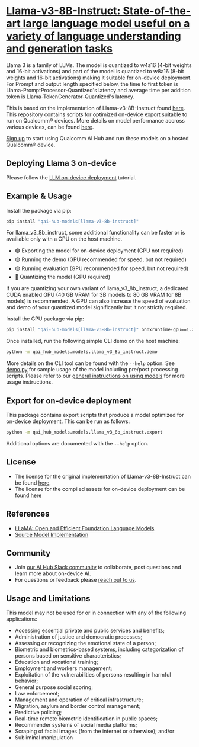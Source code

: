 # [Llama-v3-8B-Instruct: State-of-the-art large language model useful on a variety of language understanding and generation tasks](https://aihub.qualcomm.com/models/llama_v3_8b_instruct)

Llama 3 is a family of LLMs. The model is quantized to w4a16 (4-bit weights and 16-bit activations) and part of the model is quantized to w8a16 (8-bit weights and 16-bit activations) making it suitable for on-device deployment. For Prompt and output length specified below, the time to first token is Llama-PromptProcessor-Quantized's latency and average time per addition token is Llama-TokenGenerator-Quantized's latency.

This is based on the implementation of Llama-v3-8B-Instruct found [here](https://huggingface.co/meta-llama/Meta-Llama-3-8B-Instruct/). This repository contains scripts for optimized on-device
export suitable to run on Qualcomm® devices. More details on model performance
accross various devices, can be found [here](https://aihub.qualcomm.com/models/llama_v3_8b_instruct).

[Sign up](https://myaccount.qualcomm.com/signup) to start using Qualcomm AI Hub and run these models on a hosted Qualcomm® device.

## Deploying Llama 3 on-device

Please follow the [LLM on-device deployment](https://github.com/quic/ai-hub-apps/tree/main/tutorials/llm_on_genie) tutorial.



## Example & Usage

Install the package via pip:
```bash
pip install "qai-hub-models[llama-v3-8b-instruct]"
```

For llama_v3_8b_instruct, some additional functionality can be faster or is availiable
only with a GPU on the host machine.

- 🟢 Exporting the model for on-device deployment (GPU not required)
- 🟡 Running the demo (GPU recommended for speed, but not required)
- 🟡 Running evaluation (GPU recommended for speed, but not required)
- 🔴 Quantizing the model (GPU required)

If you are quantizing your own variant of llama_v3_8b_instruct, a dedicated CUDA enabled
GPU (40 GB VRAM for 3B models to 80 GB VRAM for 8B models) is recommended. A GPU
can also increase the speed of evaluation and demo of your quantized model
significantly but it not strictly required.

Install the GPU package via pip:
```bash
pip install "qai-hub-models[llama-v3-8b-instruct]" onnxruntime-gpu==1.22 https://github.com/quic/aimet/releases/download/2.14.0/aimet_onnx-2.14.0+cu121-cp310-cp310-manylinux_2_34_x86_64.whl -f https://download.pytorch.org/whl/torch_stable.html
```



Once installed, run the following simple CLI demo on the host machine:

```bash
python -m qai_hub_models.models.llama_v3_8b_instruct.demo
```
More details on the CLI tool can be found with the `--help` option. See
[demo.py](demo.py) for sample usage of the model including pre/post processing
scripts. Please refer to our [general instructions on using
models](../../../#getting-started) for more usage instructions.

## Export for on-device deployment

This package contains export scripts that produce a model optimized for
on-device deployment. This can be run as follows:

```bash
python -m qai_hub_models.models.llama_v3_8b_instruct.export
```
Additional options are documented with the `--help` option.


## License
* The license for the original implementation of Llama-v3-8B-Instruct can be found
  [here](https://huggingface.co/meta-llama/Meta-Llama-3-8B-Instruct/blob/main/LICENSE).
* The license for the compiled assets for on-device deployment can be found [here](https://huggingface.co/meta-llama/Meta-Llama-3-8B-Instruct/blob/main/LICENSE)


## References
* [LLaMA: Open and Efficient Foundation Language Models](https://ai.meta.com/blog/meta-llama-3/)
* [Source Model Implementation](https://huggingface.co/meta-llama/Meta-Llama-3-8B-Instruct/)



## Community
* Join [our AI Hub Slack community](https://aihub.qualcomm.com/community/slack) to collaborate, post questions and learn more about on-device AI.
* For questions or feedback please [reach out to us](mailto:ai-hub-support@qti.qualcomm.com).


## Usage and Limitations

This model may not be used for or in connection with any of the following applications:

- Accessing essential private and public services and benefits;
- Administration of justice and democratic processes;
- Assessing or recognizing the emotional state of a person;
- Biometric and biometrics-based systems, including categorization of persons based on sensitive characteristics;
- Education and vocational training;
- Employment and workers management;
- Exploitation of the vulnerabilities of persons resulting in harmful behavior;
- General purpose social scoring;
- Law enforcement;
- Management and operation of critical infrastructure;
- Migration, asylum and border control management;
- Predictive policing;
- Real-time remote biometric identification in public spaces;
- Recommender systems of social media platforms;
- Scraping of facial images (from the internet or otherwise); and/or
- Subliminal manipulation
